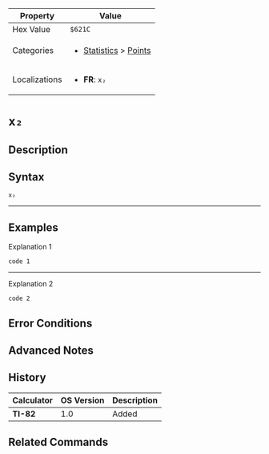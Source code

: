 | Property      | Value |
|---------------|-------|
| Hex Value     | `$621C`|
| Categories    | <ul><li>[Statistics](<../categories/Statistics.md>) > [Points](<../categories/Statistics.md#Points>)</li></ul> |
| Localizations | <ul><li><b>FR</b>: `x₂`</li></ul> |

# `x₂`

## Description




## Syntax
`x₂`

<hr>

## Examples

Explanation 1
```ti-basic
code 1
```
---
Explanation 2
```ti-basic
code 2
```

## Error Conditions


## Advanced Notes


## History
| Calculator | OS Version | Description |
|------------|------------|-------------|
| <b>TI-82</b> | 1.0 | Added

## Related Commands

    